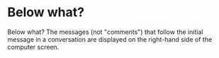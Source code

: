 # Below what?

Below what? The messages (not "comments") that follow the initial message in a conversation are displayed on the right-hand side of the computer screen.